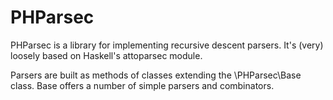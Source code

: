 # PHParsec

PHParsec is a library for implementing recursive descent parsers. It's (very)
loosely based on Haskell's attoparsec module.

Parsers are built as methods of classes extending the \PHParsec\Base class.
Base offers a number of simple parsers and combinators.
